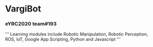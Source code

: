 # VargiBot
### eYRC2020 team#193
'''
Learning modules include Robotic Manipulation, Robotic Perception, ROS, IoT, Google App Scripting, Python and Javascript
'''
